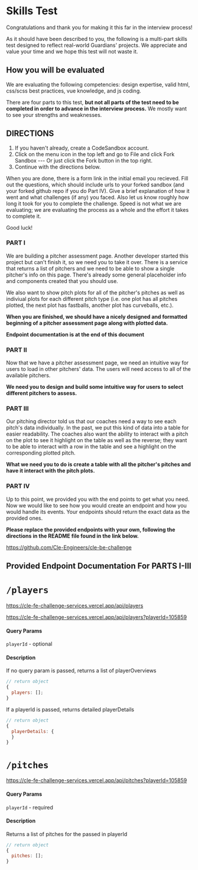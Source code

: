 # Skills Test

Congratulations and thank you for making it this far in the interview process!

As it should have been described to you, the following is a multi-part skills
test designed to reflect real-world Guardians' projects. We appreciate and value
your time and we hope this test will not waste it.

## How you will be evaluated

We are evaluating the following competencies: design expertise, valid html,
css/scss best practices, vue knowledge, and js coding.

There are four parts to this test, **but not all parts of the test need to be
completed in order to advance in the interview process.** We mostly want to see
your strengths and weaknesses.

## DIRECTIONS

1. If you haven't already, create a CodeSandbox account.
2. Click on the menu icon in the top left and go to File and click Fork Sandbox
   --- Or just click the Fork button in the top right.
3. Continue with the directions below.

When you are done, there is a form link in the initial email you recieved. Fill
out the questions, which should include urls to your forked sandbox (and your
forked github repo if you do Part IV). Give a brief explanation of how it went
and what challenges (if any) you faced. Also let us know roughly how long it
took for you to complete the challenge. Speed is not what we are evaluating; we
are evaluating the process as a whole and the effort it takes to complete it.

Good luck!

### PART I

We are building a pitcher assessment page. Another developer started this
project but can't finish it, so we need you to take it over. There is a service
that returns a list of pitchers and we need to be able to show a single
pitcher's info on this page. There's already some general placeholder info and
components created that you should use.

We also want to show pitch plots for all of the pitcher's pitches as well as
indiviual plots for each different pitch type (i.e. one plot has all pitches
plotted, the next plot has fastballs, another plot has curveballs, etc.).

**When you are finished, we should have a nicely designed and formatted
beginning of a pitcher assessment page along with plotted data.**

**Endpoint documentation is at the end of this document**

### PART II

Now that we have a pitcher assessment page, we need an intuitive way for users
to load in other pitchers' data. The users will need access to all of the
available pitchers.

**We need you to design and build some intuitive way for users to select
different pitchers to assess.**

### PART III

Our pitching director told us that our coaches need a way to see each pitch's
data individually. In the past, we put this kind of data into a table for easier
readability. The coaches also want the ability to interact with a pitch on the
plot to see it highlight on the table as well as the reverse; they want to be
able to interact with a row in the table and see a highlight on the
corresponding plotted pitch.

**What we need you to do is create a table with all the pitcher's pitches and
have it interact with the pitch plots.**

### PART IV

Up to this point, we provided you with the end points to get what you need. Now
we would like to see how you would create an endpoint and how you would handle
its events. Your endpoints should return the exact data as the provided ones.

**Please replace the provided endpoints with your own, following the directions
in the README file found in the link below.**

https://github.com/Cle-Engineers/cle-be-challenge

## Provided Endpoint Documentation For PARTS I-III

# `/players`

https://cle-fe-challenge-services.vercel.app/api/players

https://cle-fe-challenge-services.vercel.app/api/players?playerId=105859

#### Query Params

`playerId` - optional

#### Description

If no query param is passed, returns a list of playerOverviews

```js
// return object
{
  players: [];
}
```

If a playerId is passed, returns detailed playerDetails

```js
// return object
{
  playerDetails: {
  }
}
```

# `/pitches`

https://cle-fe-challenge-services.vercel.app/api/pitches?playerId=105859

#### Query Params

`playerId` - required

#### Description

Returns a list of pitches for the passed in playerId

```js
// return object
{
  pitches: [];
}
```
